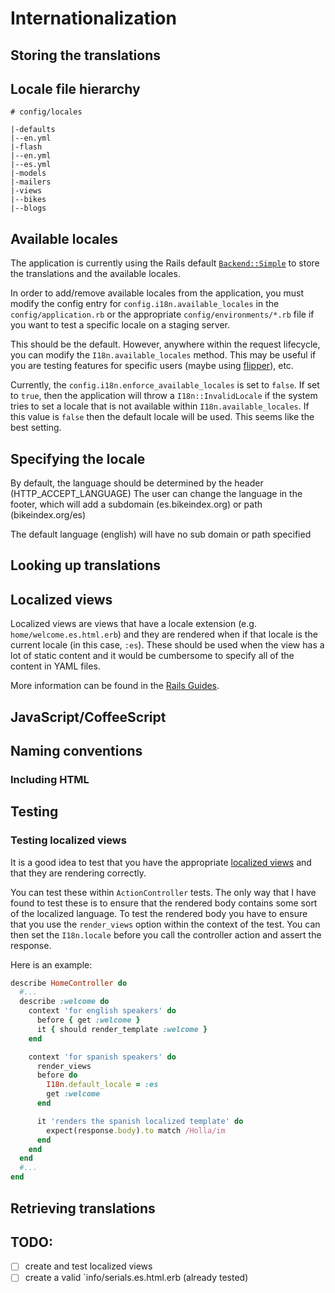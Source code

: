 # Internationalization

## Storing the translations

## Locale file hierarchy

```
# config/locales

|-defaults
|--en.yml
|-flash
|--en.yml
|--es.yml
|-models
|-mailers
|-views
|--bikes
|--blogs
```

## Available locales

The application is currently using the Rails default [`Backend::Simple`](https://github.com/svenfuchs/i18n/blob/master/lib/i18n/backend/simple.rb) to store the translations and the 
available locales.

In order to add/remove available locales from the application, you must modify the config entry for `config.i18n.available_locales` in the `config/application.rb` or the appropriate `config/environments/*.rb` file if
you want to test a specific locale on a staging server.

This should be the default. However, anywhere within the request lifecycle, you can modify the `I18n.available_locales` method. This may be useful if you are testing features for specific users (maybe using [flipper](https://github.com/jnunemaker/flipper)), etc.

Currently, the `config.i18n.enforce_available_locales` is set to `false`. If set to `true`, then the application will throw a `I18n::InvalidLocale` if the system tries to set a locale that is not available within `I18n.available_locales`. If this value is `false` then the default locale will be used. This seems like the best setting.

## Specifying the locale

By default, the language should be determined by the header (HTTP_ACCEPT_LANGUAGE)
The user can change the language in the footer, which will add a subdomain (es.bikeindex.org) or path (bikeindex.org/es)

The default language (english) will have no sub domain or path specified

## Looking up translations

## Localized views

Localized views are views that have a locale extension (e.g. `home/welcome.es.html.erb`) and they are rendered when if that locale is the current locale (in this case, `:es`).
These should be used when the view has a lot of static content and it would be cumbersome to specify all of the content in YAML files.

More information can be found in the [Rails Guides](http://guides.rubyonrails.org/i18n.html#localized-views).

## JavaScript/CoffeeScript

## Naming conventions

### Including HTML

## Testing

### Testing localized views

It is a good idea to test that you have the appropriate [localized views](#localized-views) and that they are rendering correctly.

You can test these within `ActionController` tests. The only way that I have found to test these is to ensure that the rendered body contains some sort of the localized language. To test the rendered body you have to ensure that you use the `render_views` option within the context of the test. You can then set the `I18n.locale` before you call the controller action and assert the response.

Here is an example:

```rb
describe HomeController do
  #...
  describe :welcome do
    context 'for english speakers' do
      before { get :welcome }
      it { should render_template :welcome }
    end

    context 'for spanish speakers' do
      render_views
      before do
        I18n.default_locale = :es
        get :welcome
      end

      it 'renders the spanish localized template' do
        expect(response.body).to match /Holla/im
      end
    end
  end
  #...
end
```

## Retrieving translations

TODO:
------

- [ ] create and test localized views
- [ ] create a valid `info/serials.es.html.erb (already tested)
